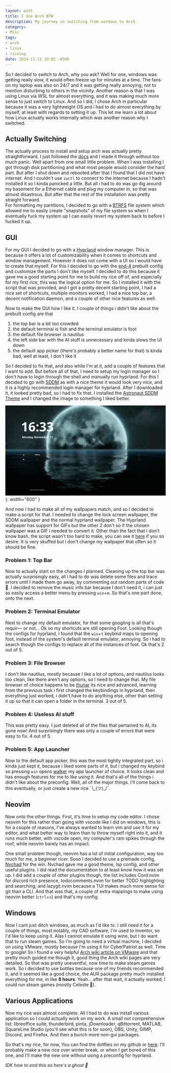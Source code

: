 ```yaml
---
layout: post
title: I Use Arch BTW
description: My journey in switching from windows to Arch
category:
- Misc
tags:
- arch
- linux
- riceing
date: 2024-11-11 19:02 -0500
---
```

So I decided to switch to Arch, why you ask? Well for one, windows was getting really slow, it would often freeze up for minutes at a time. The fans on my laptop was also on 24/7 and it was getting really annoying, not to mention disturbing to others in the vicinity. Another reason is that I was using Linux via WSL for almost everything, and it was making much more sense to just switch to Linux. And so I did, I chose Arch in particular because it was a very lightweight OS and i had to do almost everything by myself, at least with regards to setting it up. This let me learn a lot about how Linux actually works internally which was another reason why I switched. 

## Actually Switching
The actually process to install and setup arch was actually pretty straightforward. I just followed the [docs](https://wiki.archlinux.org/title/Installation_guide) and I made it through without too much panic. Well apart from one small little problem. When I was installing I got through disk partitioning and what most people would consider the hard part. But after I shut down and rebooted after that I found that I did not have internet. And I couldn't use `iwctl` to connect to the internet because I hadn't installed it so I kinda panicked a little. But all i had to do was go dig around my basement for a Ethernet cable and plug my computer in, so that was almost disastrous. But after that the rest of the installation was pretty straight forward.  
For formatting my partitions, I decided to go with a [BTRFS](https://en.wikipedia.org/wiki/Btrfs) file system which allowed me to easily create "snapshots" of my file system so when I eventually fuck my system up I can easily revert my system back to before I fucked it up.

## GUI
For my GUI I decided to go with a [Hyprland](https://hyprland.org/) window manager. This is because it offers a lot of customizability when it comes to shortcuts and window management. However it does not come with a UI so I would have to create that myself. For this I decided to go with the [end-4](https://github.com/end-4/dots-hyprland) prebuilt config and customize the parts I don't like myself. I decided to do this because it gave me a good starting point for me to build my rice off of, and especially for my first rice, this was the logical option for me. So I installed it with the script that was provided, and I got a pretty decent starting point, I had a nice set of shortcuts, multiple monitors worked, I had a nice top bar, a decent notification daemon, and a couple of other nice features as well.  

Now to make the GUI how I like it. I couple of things i didn't like about the prebuilt config are that
  1. the top bar is a bit too crowded
  1. the default terminal is fish and the terminal emulator is foot
  1. the default file browser is nautilus
  1. the left side bar with the AI stuff is unnecessary and kinda slows the UI down
  1. the default app picker (there's probably a better name for that) is kinda bad, well at least, I don't like it

So I decided to fix that, and also while I'm at it, add a couple of features that I want to add. But before all of that, I need to setup my login manager so I don't have to login through the shell and manually run hyprland. For this I decided to go with [SDDM](https://github.com/sddm/sddm) as with a nice theme it would look very nice, and it is a highly recommended login manager for hyprland. After I downloaded it, it looked pretty bad, so i had to fix that. I installed the [Astronaut SDDM Theme](https://github.com/Keyitdev/sddm-astronaut-theme) and I changed the image to something I liked better. 

![SDDM Greeter Config](assets/img/SDDM-Greeter.png){: width="600" }

And now I had to make all of my wallpapers match, and so I decided to make a script for that. I needed to change the lock screen wallpaper, the SDDM wallpaper and the normal hyprland wallpaper. The Hyprland wallpaper has support for GIFs but the other 2 don't so if the chosen wallpaper was a GIF i needed to convert it. Other than the fact that I don't know bash, the script wasn't too hard to make, you can see it [here](https://github.com/PA055/dotfiles/blob/main/.config/hypr/scripts/switch_wallpaper) if you so desire. It is very skuffed but i don't change my wallpaper that often so it should be fine. 

### Problem 1: Top Bar

Now to actually start on the changes I planned. Cleaning up the top bar was actually surprisingly easy, all i had to do was delete some files and trace errors until I made them go away, by commenting out random parts of code 🫠. I decided to remove the music info bar because I don't need it, i can just as easily access a better menu by pressing `win`+`m`. So that's one part done, onto the next.

### Problem 2: Terminal Emulator

Next to change my default emulator, for that some googling is all that's requir— or not... Ok so my shortcuts are still opening Foot. Looking though the configs for hyprland, I found that the `win`+`t` keybind maps to opening foot, instead of the system's default terminal emulator, annoying. So i had to search though the configs to replace all of the instances of foot. Ok that's 2 out of 5.

### Problem 3: File Browser

I don't like nautilus, mostly because I like a lot of options, and nautilus looks too clean, like there aren't any options, so I need to change that. My file browser of choice happens to be [thunar](https://docs.xfce.org/xfce/thunar/start) its nice and advanced, learning from the previous task i first changed the keybindings in hyprland, then everything just worked, i didn't have to do anything else, other than setting it up so that it can open a folder in the terminal. 3 out of 5.

### Problem 4: Useless AI stuff

This was pretty easy. I just deleted all of the files that pertained to AI, its gone now! And surprisingly there was only a couple of errors that were easy to fix. 4 out of 5.

### Problem 5: App Launcher

Now to the default app picker, this was the most tightly integrated part, so i kinda just kept it, because i liked some parts of it, but i changed my keybind so pressing `win` opens [walker](https://github.com/abenz1267/walker) my app launcher of choice. It looks clean and has enough features for me to like using it. And that's all of the things i didn't like about the preconfig. Well, all of the major things. I'll come back to this eventually, or just create a new rice ¯\\\_(ツ)\_/¯.

## Neovim

Now onto the other things. First, it's time to setup my code editor. I chose neovim for this rather than going with vscode like I did on windows, this is for a couple of reasons, I've always wanted to learn vim and use it for my editor, and what better way to learn than to throw myself right into it, and it runs much better, with vscode open, my computer's ram spikes through the roof, while neovim barely has an impact. 

One small problem though, neovim has a lot of initial configuration, way too much for me, a beginner ricer. Sooo I decided to use a premade config, [Nvchad](https://nvchad.com/) for the win. Nvchad gave me a good theme, lsp config, and other useful plugins. I did read the documentation to at least know how it was set up. I did add a couple of other plugins though, the list includes Cord.nvim for discord rich presence, todocomments.nvim for better TODO highlighting and searching, and lazygit.nvim because a TUI makes much more sense for git than a CLI. And that was that, a couple of extra mappings to make using neovim better (`ctrl`+`s`) and that's my config.

## Windows

Now I cant just ditch windows, as much as I'd like to. I still need it for a couple of things, most notably, my CAD software, I'm used to Inventor, so I'd like to keep using it. Alas I cannot emulate it using wine, but I do want that to run steam games. So I'm going to need a virtual machine, I decided on using VMware, mostly because I'm using it for CyberPatriot as well. Time to google! So i found a very helpful [Arch wiki article on VMware](https://wiki.archlinux.org/title/VMware) and that pretty much guided me though it, good thing the Arch wiki pages are very detailed. So that was pretty uneventful, now time to make steam games work. So i decided to use bottles because one of my friends recommended it, and it seemed like a good choice, the AUR package pretty much installed everything for me, in like **8 hours**. Yeah... after that wait, it actually worked, I could run steam games (mostly Celeste 🍓).

## Various Applications

Now my rice was almost complete. All I had to do was install various application so I could actually work on my work. A small not comprehensive list: libreoffice suite, thunderbird, pinta, jDownloader, qBittorrent, MATLAB, SquareLine Studio (you'll see what this is for soon), OBS, Unity, GIMP, Discord, and Firefox. And then a bunch more non-gui packages.

So that's my rice, for now, You can find the dotfiles on my github or [here](https://github.com/PA055/dotfiles). I'll probably make a new rice over winter break, or when I get bored of this one, and I'll make the new one without using a preconfig for hyprland. 

_IDK how to end this so here's a ghost 👻_

